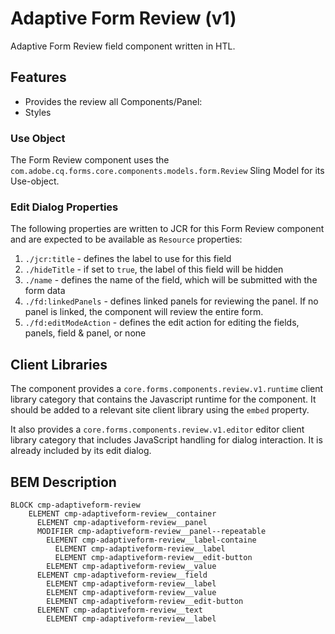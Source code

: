 <!--
Copyright 2024 Adobe

Licensed under the Apache License, Version 2.0 (the "License");
you may not use this file except in compliance with the License.
You may obtain a copy of the License at

    http://www.apache.org/licenses/LICENSE-2.0

Unless required by applicable law or agreed to in writing, software
distributed under the License is distributed on an "AS IS" BASIS,
WITHOUT WARRANTIES OR CONDITIONS OF ANY KIND, either express or implied.
See the License for the specific language governing permissions and
limitations under the License.
-->
Adaptive Form Review (v1)
====
Adaptive Form Review field component written in HTL.

## Features

* Provides the review all Components/Panel:
* Styles

### Use Object
The Form Review component uses the `com.adobe.cq.forms.core.components.models.form.Review` Sling Model for its Use-object.

### Edit Dialog Properties
The following properties are written to JCR for this Form Review component and are expected to be available as `Resource` properties:

1. `./jcr:title` - defines the label to use for this field
2. `./hideTitle` - if set to `true`, the label of this field will be hidden
3. `./name` - defines the name of the field, which will be submitted with the form data
3. `./fd:linkedPanels` - defines linked panels for reviewing the panel. If no panel is linked, the component will review the entire form.
3. `./fd:editModeAction` - defines the edit action for editing the fields, panels, field & panel, or none
## Client Libraries
The component provides a `core.forms.components.review.v1.runtime` client library category that contains the Javascript runtime for the component. 
It should be added to a relevant site client library using the `embed` property.

It also provides a `core.forms.components.review.v1.editor` editor client library category that includes
JavaScript handling for dialog interaction. It is already included by its edit dialog.

## BEM Description
```
BLOCK cmp-adaptiveform-review
    ELEMENT cmp-adaptiveform-review__container
      ELEMENT cmp-adaptiveform-review__panel
      MODIFIER cmp-adaptiveform-review__panel--repeatable
        ELEMENT cmp-adaptiveform-review__label-containe
          ELEMENT cmp-adaptiveform-review__label
          ELEMENT cmp-adaptiveform-review__edit-button
        ELEMENT cmp-adaptiveform-review__value
      ELEMENT cmp-adaptiveform-review__field
        ELEMENT cmp-adaptiveform-review__label
        ELEMENT cmp-adaptiveform-review__value
        ELEMENT cmp-adaptiveform-review__edit-button
      ELEMENT cmp-adaptiveform-review__text
        ELEMENT cmp-adaptiveform-review__label
```